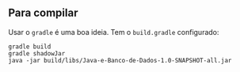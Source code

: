 ## Para compilar

Usar o `gradle` é uma boa ideia. Tem o `build.gradle` configurado:

```
gradle build
gradle shadowJar
java -jar build/libs/Java-e-Banco-de-Dados-1.0-SNAPSHOT-all.jar
```
